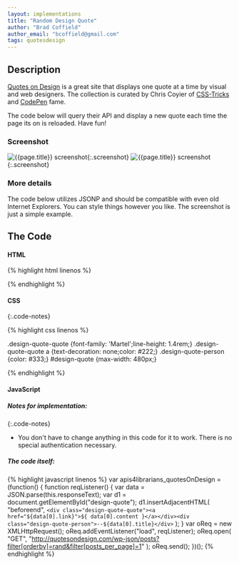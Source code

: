 ```yaml
---
layout: implementations
title: "Random Design Quote"
author: "Brad Coffield"
author_email: "bcoffield@gmail.com"
tags: quotesdesign
---
```


## Description

[Quotes on Design](https://quotesondesign.com/) is a great site that displays one quote at a time by visual and web designers. The collection is curated by Chris Coyier of [CSS-Tricks](https://css-tricks.com/) and [CodePen](https://codepen.io/#) fame.

The code below will query their API and display a new quote each time the page its on is reloaded. Have fun!

### Screenshot

![{{page.title}} screenshot]({{site.baseurl}}/assets/{{page.title}}-screenshot.jpg){:.screenshot}
![{{page.title}} screenshot]({{site.baseurl}}/assets/{{page.title}}-screenshot-1.jpg){:.screenshot}

### More details

The code below utilizes JSONP and should be compatible with even old Internet Explorers. You can style things however you like. The screenshot is just a simple example.

## The Code

#### HTML

{% highlight html linenos %}

  <div id="design-quote"></div>
{% endhighlight %}

#### CSS

{:.code-notes}

{% highlight css linenos %}

.design-quote-quote {font-family: 'Martel';line-height: 1.4rem;}
.design-quote-quote a {text-decoration: none;color: #222;}
.design-quote-person {color: #333;}
#design-quote {max-width: 480px;}

{% endhighlight %}

#### JavaScript

##### Notes for implementation:

{:.code-notes}

* You don't have to change anything in this code for it to work. There is no special authentication necessary.

##### The code itself:

{% highlight javascript linenos %}
var apis4librarians_quotesOnDesign = (function() {
  function reqListener() {
    var data = JSON.parse(this.responseText);
    var d1 = document.getElementById("design-quote");
    d1.insertAdjacentHTML(
      "beforeend",
      `<div class="design-quote-quote"><a href="${data[0].link}">${
        data[0].content
      }</a></div><div class="design-quote-person">--${data[0].title}</div>`
    );
  }
  var oReq = new XMLHttpRequest();
  oReq.addEventListener("load", reqListener);
  oReq.open(
    "GET",
    "http://quotesondesign.com/wp-json/posts?filter[orderby]=rand&filter[posts_per_page]=1"
  );
  oReq.send();
})();
{% endhighlight %}
